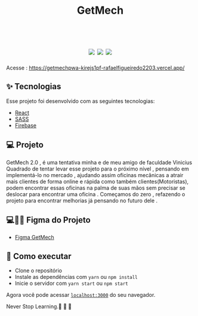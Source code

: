 <h1 align="center" >
GetMech 
</h1>



<br>

<h1 align="center" >


  <img  src="https://user-images.githubusercontent.com/60237326/183305480-7191adbb-0a7b-4711-b2b2-5541c8a3a0d5.png"/>
   <img src="https://user-images.githubusercontent.com/60237326/183305440-247b8627-6459-44ad-916d-5b6c20e80417.png"/>
  <img src="https://user-images.githubusercontent.com/60237326/183305410-1436b914-b9dd-4ea5-8ea5-aaf83ca68270.png"/>




  
  
  </h1>

 Acesse :  https://getmechpwa-kirejs1pf-rafaelfigueiredo2203.vercel.app/




## ✨ Tecnologias

Esse projeto foi desenvolvido com as seguintes tecnologias:

- [React](https://reactjs.org)
- [SASS](https://sass-lang.com/)
- [Firebase](https://firebase.google.com/docs)


## 💻 Projeto

GetMech 2.0 , é uma tentativa minha e de meu amigo de faculdade Vinicius Quadrado de tentar levar esse projeto para o próximo nível , 
pensando em implementá-lo no mercado , ajudando assim oficinas mecânicas a atrair mais clientes de forma online e rápida como também 
clientes(Motoristas), podem encontrar essas oficinas na palma de suas mãos sem precisar se deslocar para encontrar uma oficina .
Começamos do zero , refazendo o projeto para encontrar melhorias já pensando no futuro dele .

## 💻💅🏻 Figma do Projeto

- [Figma GetMech](https://www.figma.com/file/yZXCE42Oiew3FR9KmqF6mk/getMech-Origin?node-id=0%3A1)

## 🚀 Como executar

- Clone o repositório
- Instale as dependências com `yarn` ou `npm install`
- Inicie o servidor com `yarn start` ou `npm start`

Agora você pode acessar [`localhost:3000`](http://localhost:3000) do seu navegador.

Never Stop Learning.🚀 🚀 🚀 
